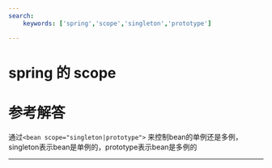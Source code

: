 ```yaml
---
search:
    keywords: ['spring','scope','singleton','prototype']

---
```





# spring 的 scope

# 参考解答
通过`<bean scope="singleton|prototype">`
来控制bean的单例还是多例，singleton表示bean是单例的，prototype表示bean是多例的

---
